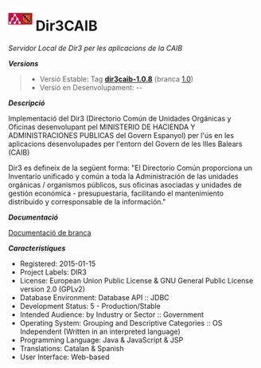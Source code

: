 # ![Logo](https://github.com/GovernIB/maven/blob/binaris/dir3caib/projectinfo_Attachments/icon.jpg) Dir3CAIB
*Servidor Local de Dir3 per les aplicacions de la CAIB*


***Versions***

> - Versió Estable: Tag [__dir3caib-1.0.8__](../../tree/cd12603c538bbc0d8175eb90f8d35d68485b67d2) (branca [1.0](../../tree/dir3caib-1.0))<br/>
> - Versió en Desenvolupament: --

***Descripció***

Implementació del Dir3 (Directorio Común de Unidades Orgánicas y Oficinas desenvolupant pel MINISTERIO DE HACIENDA Y ADMINISTRACIONES PUBLICAS del Govern Espanyol) per l'ús en les aplicacions desenvolupades per l'entorn del Govern de les Illes Balears (CAIB)

Dir3 es defineix de la següent forma:
"El Directorio Común proporciona un Inventario unificado y común a toda la Administración de las unidades orgánicas / organismos públicos, sus oficinas asociadas y unidades de gestión económica - presupuestaria, facilitando el mantenimiento distribuido y corresponsable de la información."

***Documentació***

[Documentació de branca](https://github.com/GovernIB/dir3caib/blob/1.0.6/README.md#documentaci%C3%B3)

***Característiques***

* Registered: 2015-01-15 
* Project Labels: DIR3
* License:  European Union Public License & GNU General Public License version 2.0 (GPLv2)
* Database Environment: Database API :: JDBC
* Development Status: 5 - Production/Stable
* Intended Audience: by Industry or Sector :: Government
* Operating System: Grouping and Descriptive Categories :: OS Independent (Written in an interpreted language)
* Programming Language: Java & JavaScript & JSP
* Translations: Catalan & Spanish
* User Interface: Web-based










